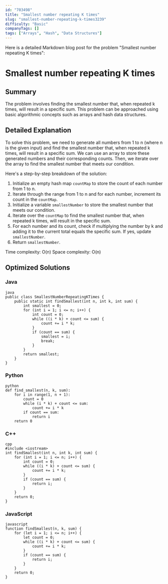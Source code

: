 ```yaml
---
id: "703498"
title: "Smallest number repeating K times"
slug: "smallest-number-repeating-k-times3239"
difficulty: "Basic"
companyTags: []
tags: ["Arrays", "Hash", "Data Structures"]
---
```


Here is a detailed Markdown blog post for the problem "Smallest number repeating K times":

# Smallest number repeating K times

## Summary
The problem involves finding the smallest number that, when repeated k times, will result in a specific sum. This problem can be approached using basic algorithmic concepts such as arrays and hash data structures.

## Detailed Explanation
To solve this problem, we need to generate all numbers from 1 to n (where n is the given input) and find the smallest number that, when repeated k times, will result in a specific sum. We can use an array to store these generated numbers and their corresponding counts. Then, we iterate over the array to find the smallest number that meets our condition.

Here's a step-by-step breakdown of the solution:

1. Initialize an empty hash map `countMap` to store the count of each number from 1 to n.
2. Iterate through the range from 1 to n and for each number, increment its count in the `countMap`.
3. Initialize a variable `smallestNumber` to store the smallest number that meets our condition.
4. Iterate over the `countMap` to find the smallest number that, when repeated k times, will result in the specific sum.
5. For each number and its count, check if multiplying the number by k and adding it to the current total equals the specific sum. If yes, update `smallestNumber`.
6. Return `smallestNumber`.

Time complexity: O(n)
Space complexity: O(n)

## Optimized Solutions

### Java
```
java
public class SmallestNumberRepeatingKTimes {
    public static int findSmallest(int n, int k, int sum) {
        int smallest = 0;
        for (int i = 1; i <= n; i++) {
            int count = 0;
            while ((i * k) + count <= sum) {
                count += i * k;
            }
            if (count == sum) {
                smallest = i;
                break;
            }
        }
        return smallest;
    }
}
```

### Python
```
python
def find_smallest(n, k, sum):
    for i in range(1, n + 1):
        count = 0
        while (i * k) + count <= sum:
            count += i * k
        if count == sum:
            return i
    return 0
```

### C++
```
cpp
#include <iostream>
int findSmallest(int n, int k, int sum) {
    for (int i = 1; i <= n; i++) {
        int count = 0;
        while ((i * k) + count <= sum) {
            count += i * k;
        }
        if (count == sum) {
            return i;
        }
    }
    return 0;
}
```

### JavaScript
```
javascript
function findSmallest(n, k, sum) {
    for (let i = 1; i <= n; i++) {
        let count = 0;
        while ((i * k) + count <= sum) {
            count += i * k;
        }
        if (count == sum) {
            return i;
        }
    }
    return 0;
}
```